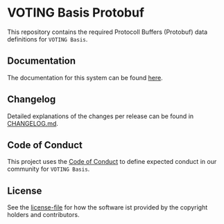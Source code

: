 # VOTING Basis Protobuf

This repository contains the required Protocoll Buffers (Protobuf) data definitions for `VOTING Basis`.

## Documentation

The documentation for this system can be found [here](https://github.com/abraxas-labs/voting-ausmittlung-docs).

## Changelog

Detailed explanations of the changes per release can be found in  [CHANGELOG.md](./CHANGELOG.md).

## Code of Conduct

This project uses the [Code of Conduct](./CODE_OF_CONDUCT.md) to define expected conduct in our community for `VOTING Basis`.

## License

See the [license-file](./LICENSE) for how the software ist provided by the copyright holders and contributors.

